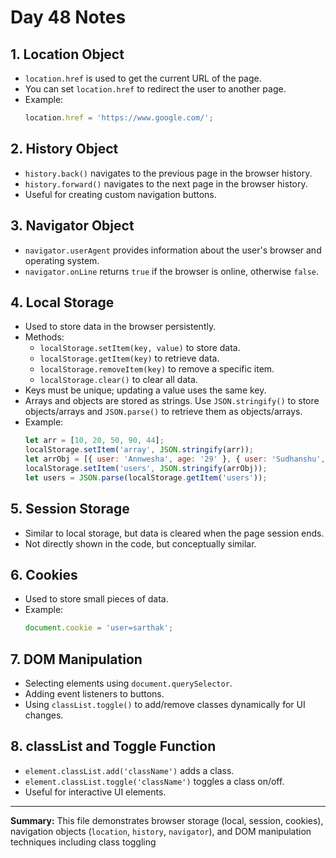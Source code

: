 # Day 48 Notes

## 1. Location Object

- `location.href` is used to get the current URL of the page.
- You can set `location.href` to redirect the user to another page.
- Example:
  ```javascript
  location.href = 'https://www.google.com/';
  ```

## 2. History Object

- `history.back()` navigates to the previous page in the browser history.
- `history.forward()` navigates to the next page in the browser history.
- Useful for creating custom navigation buttons.

## 3. Navigator Object

- `navigator.userAgent` provides information about the user's browser and operating system.
- `navigator.onLine` returns `true` if the browser is online, otherwise `false`.

## 4. Local Storage

- Used to store data in the browser persistently.
- Methods:
  - `localStorage.setItem(key, value)` to store data.
  - `localStorage.getItem(key)` to retrieve data.
  - `localStorage.removeItem(key)` to remove a specific item.
  - `localStorage.clear()` to clear all data.
- Keys must be unique; updating a value uses the same key.
- Arrays and objects are stored as strings. Use `JSON.stringify()` to store objects/arrays and `JSON.parse()` to retrieve them as objects/arrays.
- Example:
  ```javascript
  let arr = [10, 20, 50, 90, 44];
  localStorage.setItem('array', JSON.stringify(arr));
  let arrObj = [{ user: 'Annwesha', age: '29' }, { user: 'Sudhanshu', age: '21' }];
  localStorage.setItem('users', JSON.stringify(arrObj));
  let users = JSON.parse(localStorage.getItem('users'));
  ```

## 5. Session Storage

- Similar to local storage, but data is cleared when the page session ends.
- Not directly shown in the code, but conceptually similar.

## 6. Cookies

- Used to store small pieces of data.
- Example:
  ```javascript
  document.cookie = 'user=sarthak';
  ```

## 7. DOM Manipulation

- Selecting elements using `document.querySelector`.
- Adding event listeners to buttons.
- Using `classList.toggle()` to add/remove classes dynamically for UI changes.

## 8. classList and Toggle Function

- `element.classList.add('className')` adds a class.
- `element.classList.toggle('className')` toggles a class on/off.
- Useful for interactive UI elements.

---

**Summary:**
This file demonstrates browser storage (local, session, cookies), navigation objects (`location`, `history`, `navigator`), and DOM manipulation techniques including class toggling
